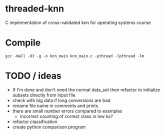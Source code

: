 # threaded-knn
C implementation of cross-validated knn for operating systems course

# Compile
`gcc -Wall -O3 -g -o knn_main knn_main.c -pthread -lpthread -lm`

# TODO / ideas
* If I'm done and don't need the normal data_set then refactor to initialize subsets directly from input file
* check with big data if long conversions are bad
* rename file name in comments and prints
* there are small number errors compared to examples
  * incorrect counting of correct class in low ks?
* refactor classification
* create python comparison program
